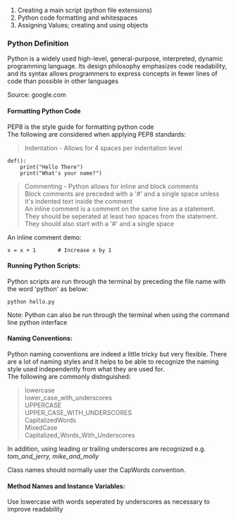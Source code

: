 1. Creating a main script (python file extensions)  
2. Python code formatting and whitespaces  
3. Assigning Values; creating and using objects



### Python Definition  
Python is a widely used high-level, general-purpose, interpreted, dynamic programming language. Its design philosophy emphasizes code readability, and its syntax allows programmers to express concepts in fewer lines of code than possible in other languages  

Source: google.com  

#### Formatting Python Code  
PEP8 is the style guide for formatting python code  
The following are considered when applying PEP8 standards:  
> Indentation - Allows for 4 spaces per indentation level  

```
def():
	print("Hello There")
	print("What's your name?")

```

> Commenting - Python allows for inline and block comments  
> Block comments are preceded with a '#' and a single space unless it's indented text inside the comment  
> An inline comment is a comment on the same line as a statement. They should be seperated at least two spaces from the statement. They should also start with a '#' and a single space  

An inline comment demo:  
```
x = x + 1		# Increase x by 1  

```

#### Running Python Scripts:  
Python scripts are run through the terminal by preceding the file name with the word 'python' as below:  

```
python hello.py  

```
Note: Python can also be run through the terminal when using the command line python interface  


#### Naming Conventions:  
Python naming conventions are indeed a little tricky but very flexible. There are a lot of naming styles and it helps to be able to recognize the naming style used independently from what they are used for.  
The following are commonly distnguished:  
> lowercase  
> lower_case_with_underscores  
> UPPERCASE  
> UPPER_CASE_WITH_UNDERSCORES  
> CapitalizedWords  
> MixedCase  
> Capitalized_Words_With_Underscores  

In addition, using leading or trailing underscores are recognized e.g. _tom_and_jerry, mike_and_molly_  

Class names should normally user the CapWords convention.  

#### Method Names and Instance Variables:  

Use lowercase with words seperated by underscores as necessary to improve readability